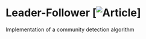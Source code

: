 # Leader-Follower [![Article](https://www.sciencedirect.com/science/article/abs/pii/S0378437118313414?casa_token=FU-4TMJNUm0AAAAA:P9FSH3xBeodxKfwKfCJRb4XFsjJKy3p0Onbhryr29NsCegxQkuaZUP5mydBmekJrVxAt26ZLCw)]
Implementation of a community detection algorithm
